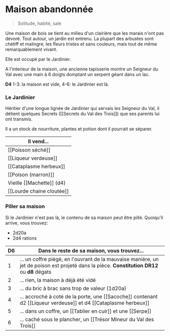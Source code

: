 # Maison abandonnée
> Solitude, habité, sale

Une maison de bois se tient au milieu d'un clairière que les marais n'ont pas dévoré. Tout autour, un jardin est entrenu. La plupart des arbustes sont chétiff et malingre, les fleurs tristes et sans couleurs, mais tout de même remarquablement vivant.

Elle est occupé par le Jardinier.

A l'interieur de la maison, une ancienne tapisserie montre un Seigneur du Val avec une main à 6 doigts domptant un serpent géant dans un lac.

**D4** 1-3: la maison est vide, 4-6: le Jardinier est là.

### Le Jardinier

Héritier d'une longue lignée de Jardinier qui servais les Seigneur du Val, il détient quelques Secrets ([[Secrets du Val des Trois]]) que ses parents lui ont transmis.

Il a un stock de nourriture, plantes et potion dont il pourrait se séparer.

| Il vend...                |
| ------------------------- |
| [[Poisson séché]]         |
| [[Liqueur verdeuse]]      |
| [[Cataplasme herbeux]]    |
| [[Poison (marron)]]       |
| Vieille [[Machette]] (d4) |
| [[Lourde chaine cloutée]] |
### Piller sa maison

Si le Jardinier n'est pas là, le contenu de sa maison peut être pillé. Quoiqu'il arrive, vous trouvez:

- 2d20a
- 2d4 rations

| D6  | Dans le reste de sa maison, vous trouvez...                                                                                                  |
| --- | -------------------------------------------------------------------------------------------------------------------------------------------- |
| 1   | ... un coffre piégé, en l'ouvrant de la mauvaise manière, un jet de poison est projeté dans la pièce. **Constitution DR12** ou **d8** dégats |
| 2   | ... rien, la maison à déjà été vidé                                                                                                          |
| 3   | ... du bric à brac sans trop de valeur (1d20a)                                                                                               |
| 4   | ... accroché à coté de la porte, une [[Sacoche]] contenant d2 [[Liqueur verdeuse]] et d4 [[Cataplasme herbeux]]                              |
| 5   | ... dans un coffre, un [[Tablier en cuir]] et une [[Serpe]]                                                                                  |
| 6   | ... caché sous le plancher, un [[Trésor Mineur du Val des Trois]]                                                                         |







